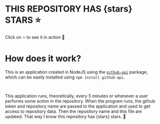 # THIS REPOSITORY HAS {stars} STARS :star:
Click on :star: to see it in action :star_struck:

# How does it work?

This is an application created in NodeJS using the [`github-api`](https://www.npmjs.com/package/github-api) package, which can be easily installed using `npm install github-api`.

<br/>

This application runs, theoretically, every 5 minutes or whenever a user performs some action in the repository. When the program runs, the github token and repository name are passed to the application and used to get access to repository data. Then the repository name and this file are updated. That way I know this repository has {stars} stars. :monocle_face:
